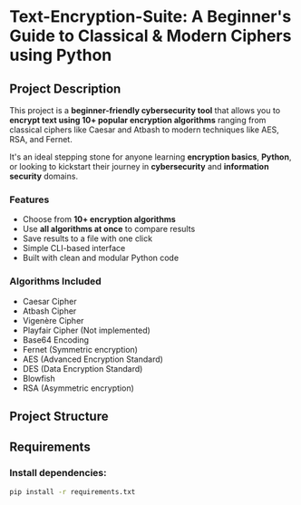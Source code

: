 # Text-Encryption-Suite: A Beginner's Guide to Classical & Modern Ciphers using Python

## Project Description

This project is a **beginner-friendly cybersecurity tool** that allows you to **encrypt text using 10+ popular encryption algorithms** ranging from classical ciphers like Caesar and Atbash to modern techniques like AES, RSA, and Fernet.  

It's an ideal stepping stone for anyone learning **encryption basics**, **Python**, or looking to kickstart their journey in **cybersecurity** and **information security** domains.

### Features

- Choose from **10+ encryption algorithms**
- Use **all algorithms at once** to compare results
- Save results to a file with one click
- Simple CLI-based interface
- Built with clean and modular Python code

### Algorithms Included

- Caesar Cipher
- Atbash Cipher
- Vigenère Cipher
- Playfair Cipher (Not implemented)
- Base64 Encoding
- Fernet (Symmetric encryption)
- AES (Advanced Encryption Standard)
- DES (Data Encryption Standard)
- Blowfish
- RSA (Asymmetric encryption)

## Project Structure


## Requirements

### Install dependencies:

```bash
pip install -r requirements.txt
